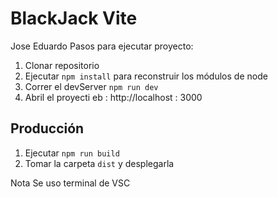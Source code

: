 # BlackJack Vite
Jose Eduardo
Pasos para ejecutar proyecto:

1. Clonar repositorio
2. Ejecutar ```npm install``` para reconstruir los módulos de node
3. Correr el devServer ```npm run dev```
4. Abril el proyecti eb : http://localhost : 3000
## Producción

1. Ejecutar ```npm run build```
2. Tomar la carpeta ```dist``` y desplegarla

Nota Se uso terminal de VSC